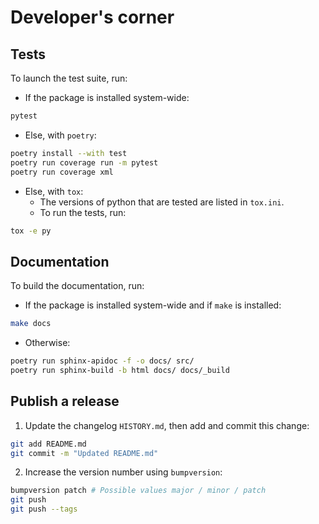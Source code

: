 # Developer's corner 
## Tests

To launch the test suite, run:
* If the package is installed system-wide:

```bash
pytest
```

* Else, with `poetry`:

```bash
poetry install --with test
poetry run coverage run -m pytest
poetry run coverage xml
```

* Else, with `tox`:
  * The versions of python that are tested are listed in `tox.ini`.
  * To run the tests, run:

```bash
tox -e py
```

## Documentation

To build the documentation, run:
* If the package is installed system-wide and if `make` is installed:

```bash
make docs
```

* Otherwise:

```bash
poetry run sphinx-apidoc -f -o docs/ src/
poetry run sphinx-build -b html docs/ docs/_build
```

## Publish a release

1. Update the changelog `HISTORY.md`, then add and commit this change:

```bash
git add README.md
git commit -m "Updated README.md"
```

2. Increase the version number using `bumpversion`:

```bash
bumpversion patch # Possible values major / minor / patch
git push
git push --tags
```
